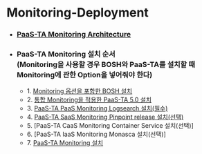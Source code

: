 # Monitoring-Deployment
- ### [PaaS-TA Monitoring Architecture](https://github.com/okpc579/Monitoring-Deployment/blob/master/PAAS-TA_MONITORING_ARCHITECTURE.md)
- ### PaaS-TA Monitoring 설치 순서<br>(Monitoring을 사용할 경우 BOSH와 PaaS-TA를 설치할 때 Monitoring에 관한 Option을 넣어줘야 한다)
  - 1\. [Monitoring 옵션을 포함한 BOSH 설치](https://github.com/okpc579/PaaS-TA-Deployment/blob/master/bosh/README.md)
  - 2\. [통합 Monitoring을 적용한 PaaS-TA 5.0 설치](https://github.com/okpc579/Monitoring-Deployment/blob/master/paasta/README.md)
  - 3\. [PaaS-TA PaaS Monitoring Logsearch 설치(필수)](https://github.com/okpc579/Monitoring-Deployment/blob/master/logsearch/README.md)
  - 4\. [PaaS-TA SaaS Monitoring Pinpoint release 설치(선택)](https://github.com/okpc579/Monitoring-Deployment/blob/master/paasta-pinpoint-monitoring/README.md)
  - 5\. [PaaS-TA CaaS Monitoring Container Service 설치(선택)]
  - 6\. [PaaS-TA IaaS Monitoring Monasca 설치(선택)]
  - 7\. [PaaS-TA Monitoring 설치](https://github.com/okpc579/Monitoring-Deployment/blob/master/paasta-monitoring/README.md)
